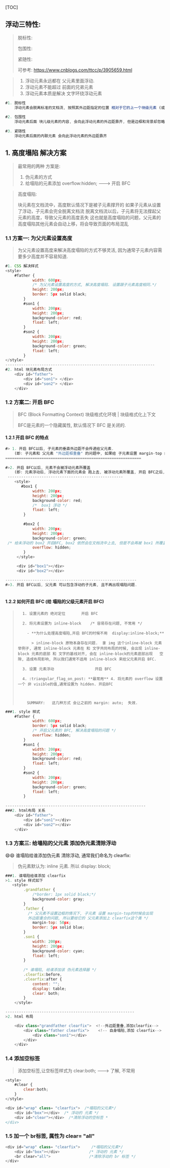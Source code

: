 [TOC]

## 浮动三特性:

> 脱标性:  
>
> 包围性:
>
> 紧随性:
>
> 可参考:  <https://www.cnblogs.com/ttcc/p/3905659.html>

> 1. 浮动元素永远都在 父元素里面浮动.
> 2. 浮动元素不能超过 前面的兄弟元素
> 3. 浮动元素本质是解决 文字环绕浮动元素

```js
#1. 脱标性
	浮动元素会脱离标准的文档流, 按照其外边距指定的位置 相对于它的上一个块级元素 (或父元素显示).
    
#2. 包围性
	浮动元素后面 块儿级元素的内容, 会向此浮动元素的外边距靠齐, 但是边框和背景却忽略浮动元素.  而向上一个 任意非浮动元素靠齐.
    
#3. 紧随性
	浮动元素后面的内联元素 会向此浮动元素的外边距靠齐

```



## 1. 高度塌陷 解决方案

> 最常用的两种 方案是:
>
> 1. 伪元素的方式
> 2.  给塌陷的元素添加 overflow:hidden;      ---> 开启 BFC

> 高度塌陷: 
>
> 块元素在文档流中，高度默认情况下是被子元素撑开的
>    如果子元素从设置了浮动，子元素会完全脱离文档流
>    脱离文档流以后，子元素将无法撑起父元素的高度，导致父元素的高度丢失
>    这也就是高度塌陷的问题，父元素的高度塌陷其他元素会自动上移，将会导致页面的布局混乱

### 1.1  方案一:  为父元素设置高度 

> 为父元素设置高度来解决高度塌陷的方式不够灵活, 因为通常子元素内容需要多少高度并不容易知道.

```js
#1. CSS 解决样式
<style>
	#father {
            width: 600px;
            /* 为父元素设置高度的方式, 解决高度塌陷. 设置跟子元素高度相同.*/
            height: 200px;
            border: 5px solid black;
        }
        #son1 {
            width: 200px;
            height: 200px;
            background-color: red;
            float: left;
        }
        #son2 {
            width: 200px;
            height: 200px;
            background-color: green;
            float: left;
        }
</style>
------------------------------------------------------------------
#2. html 块元素布局方式
    <div id="father">
        <div id="son1"> </div>
        <div id="son2"> </div>
    </div>

```

### 1.2 方案二:  开启 BFC

>  BFC  (Block Formatting Context) 块级格式化环境 | 块级格式化上下文
>
> BFC是元素的一个隐藏属性,  默认情况下 BFC 是关闭的.

#### 1.2.1 开启 BFC 的特点

```js
#> 1. 开启 BFC以后, 子元素的垂直外边距不会传递给父元素.  
 	(即: 子元素和 父元素 "外边距框重叠" 的问题中, 如果给 子元素设置 margin-top 的 会把父元素 同时带着向下 移动,把 margin-top 的垂直外边距传递给 父元素,开启 BFC之后,就不会再出现这个问题. )
============================================================
     
#>2. 开启 BFC以后, 元素不会被浮动元素所覆盖
	(即: 元素浮动后, 浮动元素下面的元素会 跑上去, 被浮动元素所覆盖, 开启 BFC之后, 不会再出现这种问题.)
 ---------------------------------------------------
	<style>
       #box1 {
            width: 200px;
            height: 200px;
            background-color: red;
            /*  box1 浮动 */
            float: left;
        }
        
        #box2 {
            width: 200px;
            height: 200px;
            background-color: green;
 /* 给未浮动的 box2 开启BFC, box2 依然会在文档流中上去, 但是不会再被 box1 所覆盖 */
            overflow: hidden;
        }
     </style>

	 <div id="box1"></div>
     <div id="box2"></div>

----------------------------------------------------------
#>3. 开启 BFC以后, 父元素 可以包含浮动的子元素, 且不再出现塌陷问题.
 
```

#### 1.2.2 如何开启 BFC  (给 塌陷的父级元素开启 BFC)

>      	1. 设置元素的 绝对定位       开启 BFC
>      		
>      	2. 将元素设置为 inline-block    /* 容易存在问题, 不常用 */
>
>      	  - **为什么处理高度塌陷,开启 BFC的时候不用  display:inline-block;**   
>
>      	    > inline-block 原物本身存在问题.  拿 img 这个inline-block 元素举例子, 通常 inline-block 元素在 和 文字共同布局的时候, 会出现 inline-block 元素的底部 和 文字的基线对齐, 会在 inline-block的元素底部出现   空隙, 造成布局影响, 所以我们通常不适用 inline-block 来给父元素开启 BFC.
>
>      	3. 设置 元素浮动                  开启 BFC
>
>      	4. :triangular_flag_on_post: **最常用** 4. 将元素的 overflow 设置一个 非 visible的值,通常设置为 hidden. 开启BFC
>
>      	  
>
>      	  SUMMARY:   这几种方式 会让之前的 margin: auto;  失效.

```js
###1. style 样式
    #father {
            width: 600px;
            border: 5px solid black;
            /* 开启父元素的 BFC, 解决高度塌陷的问题 */
            overflow: hidden;
        }
        #son1 {
            width: 200px;
            height: 200px;
            background-color: red;
            float: left;
        }
        #son2 {
            width: 200px;
            height: 200px;
            background-color: green;
            float: left;
        }
        
--------------------------------------------------------------
###2. html布局 关系
    <div id="father">
        <div id="son1"></div>
        <div id="son2"></div>
    </div>
```

### 1.3 方案三:  给塌陷的父元素 添加伪元素清除浮动

:smile::smile:  谁塌陷给谁添加伪元素 清除浮动, 通常我们命名为  clearfix:

> 伪元素默认为:  inline 元素.    所以 display: block;       

```js
###1. 谁塌陷给谁添加 clearfix
>1. style 样式如下
   <style>
        .grandfather {
            /*border: 1px solid black;*/
            background-color: gray;
        }
        .father {
          /* 父元素不设置边框的情况下, 子元素 设置 margin-top的时候会出现 
          外边距重合的问题, 所以要给它的 父元素添加上 clearfix这个类 */
            margin-top: 50px;
            border: 5px solid blue;
        }
        .son1 {
            width: 200px;
            height: 200px;
            background-color: cyan;
            float: left;
        }
		
		/* 谁塌陷, 给谁添加该 伪元素选择器 */
        .clearfix:before,
        .clearfix:after {
            content: "";
            display: table;
            clear: both;
        }
    </style>

---------------------------------------------------------
>2. html 布局

    <div class="grandfather clearfix">  <!--外边距重叠,添加clearfix-->
        <div class="father clearfix">    <!-- 自身塌陷,添加 clearfix-->
            <div class="son1"></div>
        </div>
    </div>
```

### 1.4  添加空标签

> 添加空标签,让空标签样式为 clear:both;        ---> 了解, 不常用

```js
<style>
	#clear {
		clear:both;
	}    
</style>

<div id="wrap" class= "clearfix">  /*塌陷的父元素*/
	<div id="box"></div>  /* 浮动的 元素 */
	<div id="clear"></div>  /*清除浮动的空标签 *
</div>

```

### 1.5 加一个 br标签, 属性为 clear= "all"

```js
<div id="wrap" class= "clearfix">     /*塌陷的父元素*/
	<div id="box"></div>             /* 浮动的 元素 */
    <br clear="all">                 /*清除浮动的 br 标签 */
</div>
```











































































































































































































